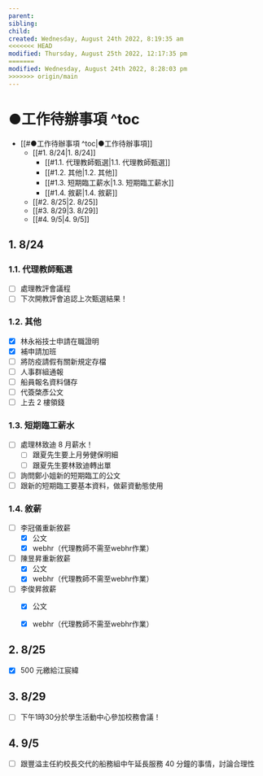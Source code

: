 ```yaml
---
parent: 
sibling: 
child: 
created: Wednesday, August 24th 2022, 8:19:35 am
<<<<<<< HEAD
modified: Thursday, August 25th 2022, 12:17:35 pm
=======
modified: Wednesday, August 24th 2022, 8:28:03 pm
>>>>>>> origin/main
---
```

# ●工作待辦事項 ^toc

- [[#●工作待辦事項 ^toc|●工作待辦事項]]
	- [[#1. 8/24|1. 8/24]]
		- [[#1.1. 代理教師甄選|1.1. 代理教師甄選]]
		- [[#1.2. 其他|1.2. 其他]]
		- [[#1.3. 短期臨工薪水|1.3. 短期臨工薪水]]
		- [[#1.4. 敘薪|1.4. 敘薪]]
	- [[#2. 8/25|2. 8/25]]
	- [[#3. 8/29|3. 8/29]]
	- [[#4. 9/5|4. 9/5]]
## 1. 8/24
### 1.1. 代理教師甄選
- [ ] 處理教評會議程
- [ ] 下次開教評會追認上次甄選結果！

### 1.2. 其他
- [x] 林永裕技士申請在職證明
- [x] 補申請加班
- [ ] 將防疫請假有關新規定存檔
- [ ] 人事群組通報
- [ ] 船員報名資料儲存
- [ ] 代簽棨彥公文
- [ ] 上去 2 樓領錢

### 1.3. 短期臨工薪水
- [ ] 處理林致迪 8 月薪水！
	- [ ] 跟夏先生要上月勞健保明細
	- [ ] 跟夏先生要林致迪轉出單
- [ ] 詢問鄭小姐新的短期臨工的公文
- [ ] 跟新的短期臨工要基本資料，做薪資動態使用

### 1.4. 敘薪
- [ ] 李冠儀重新敘薪
	- [x] 公文
	- [x] webhr（代理教師不需至webhr作業）
- [ ] 陳昱昇重新敘薪
	- [x] 公文
	- [x] webhr（代理教師不需至webhr作業）
- [ ] 李俊昇敘薪
	- [x] 公文
	- [x] webhr（代理教師不需至webhr作業）


## 2. 8/25
- [x] 500 元繳給江宸緯


## 3. 8/29
- [ ] 下午1時30分於學生活動中心參加校務會議！

## 4. 9/5
- [ ] 跟豐溢主任約校長交代的船務組中午延長服務 40 分鐘的事情，討論合理性


